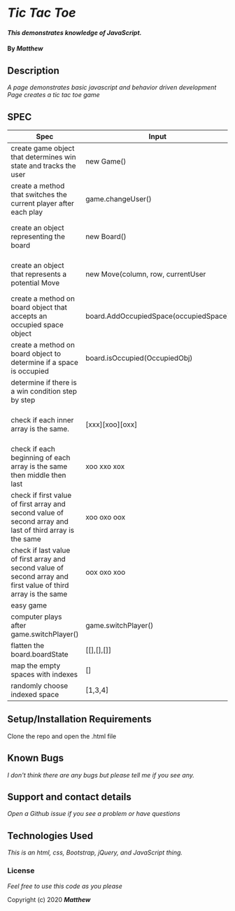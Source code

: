 # _Tic Tac Toe_

#### _This demonstrates knowledge of JavaScript._

#### By _**Matthew**_


## Description

_A page demonstrates basic javascript and behavior driven development_
_Page creates a tic tac toe game_


## SPEC
| Spec                                                                                                           | Input                                 | Output                                                        |
|----------------------------------------------------------------------------------------------------------------|---------------------------------------|---------------------------------------------------------------|
| create game object that determines win state and tracks the user                                               | new Game()                            | object with properties for changing user and determing win    |
| create a method that switches the current player after each play                                               | game.changeUser()                     | game.currentPlayer = 'X'                                      |
| create an object representing the board                                                                        | new Board()                           | object with board state and functions to manipulate the board |
| create an object that represents a potential Move                                                              | new Move(column, row, currentUser     | Occupied space object that can be applied to the board object |
| create  a method on board object that accepts an occupied space object                                         | board.AddOccupiedSpace(occupiedSpace) | update the board state                                        |
| create a method on board object to determine if a space is occupied                                            | board.isOccupied(OccupiedObj)         | don't update the board state                                  |
| determine if there is a win condition step by step                                                             |                                       |                                                               |
| check if each inner array is the same.                                                                         | [xxx][xoo][oxx]                       | update game object property Winner from "" to playerX.        |
| check if each beginning of each array is the same then middle then last                                        | xoo xxo xox                           | update game object property Winner from "" to playerX         |
| check if first value of first array and second value of second array and last of third array is the same       | xoo oxo oox                           | update game object property from Winner from "" to playerX    |
| check if last value of first array and second value of second array and first value of third array is the same | oox oxo xoo                           | update game object property from winner  from "" to playerX   |
| easy game                                                                                                      |                                       |                                                               |
| computer plays after game.switchPlayer()                                                                       | game.switchPlayer()                   | game.Player = "X" then computer plays                         |
| flatten the board.boardState                                                                                   | [[],[],[]]                            | []                                                            |
| map the empty spaces with indexes                                                                              | []                                    | [1,3,4]                                                       |
| randomly choose indexed space                                                                                  | [1,3,4]                               | 3                                                             |
## Setup/Installation Requirements

Clone the repo and open the .html file

## Known Bugs

_I don't think there are any bugs but please tell me if you see any._

## Support and contact details

_Open a Github issue if you see a problem or have questions_

## Technologies Used

_This is an html, css, Bootstrap, jQuery, and JavaScript thing._

### License

*Feel free to use this code as you please*

Copyright (c) 2020 **_Matthew_**